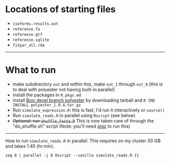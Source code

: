 # Locations of starting files

* `isoforms.results.out`
* `reference.fa`
* `reference.gtf`
* `reference.sqlite`
* `fitpar_all.rda`

---

# What to run

* make subdirectory `out` and within this, make `out_1` through `out_8`
  (this is to deal with polyester not having built-in parallel)
* install the packages in `R_pkgs.md`
* install [Bioc devel branch polyester](http://bioconductor.org/packages/3.4/bioc/src/contrib/polyester_1.9.4.tar.gz)
  by downloading tarball and `R CMD INSTALL polyester_1.9.4.tar.gz`
* Run `simulate_expression.R`: this is fast, I'd run it interactively or `source()`
* Run `simulate_reads.R` in parallel using `Rscript` (see below)
* ~~Optional: run `shuffle_fasta.R`~~ This is now taken care of through the "do_shuffle.sh" script (Note: you'll need [pigz](zlib.net/pigz/) to run this)

---

How to run `simulate_reads.R` in parallel. This requires on my cluster
50 GB and takes 1:45 (hr:min).

```
seq 8 | parallel -j 8 Rscript --vanilla simulate_reads.R {}
```

